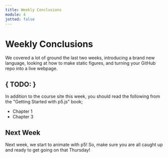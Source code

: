 ```yaml
---
title: Weekly Conclusions
module: 4
jotted: false
---
```


# Weekly Conclusions

We covered a lot of ground the last two weeks, introducing a brand new language, looking at how to make static figures, and turning your GitHub repo into a live webpage.

## { TODO: }

In addition to the course site this week, you should read the following from the "Getting Started with p5.js" book;

- Chapter 1
- Chapter 3


## Next Week

Next week, we start to animate with p5! So, make sure you are all caught up and ready to get going on that Thursday!

